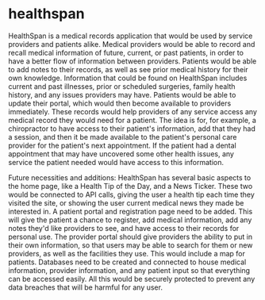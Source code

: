 # healthspan
HealthSpan is a medical records application that would be used by service providers and patients alike. Medical providers would be able to record and recall medical information of future, current, or past patients, in order to have a better flow of information between providers. Patients would be able to add notes to their records, as well as see prior medical history for their own knowledge.
Information that could be found on HealthSpan includes current and past illnesses, prior or scheduled surgeries, family health history, and any issues providers may have. Patients would be able to update their portal, which would then become available to providers immediately.
These records would help providers of any service access any medical record they would need for a patient. The idea is for, for example, a chiropractor to have access to their patient's information, add that they had a session, and then it be made available to the patient's personal care provider for the patient's next appointment. If the patient had a dental appointment that may have uncovered some other health issues, any service the patient needed would have access to this information.

Future necessities and additions:
HealthSpan has several basic aspects to the home page, like a Health Tip of the Day, and a News Ticker. These two would be connected to API calls, giving the user a health tip each time they visited the site, or showing the user current medical news they made be interested in.
A patient portal and registration page need to be added. This will give the patient a chance to register, add medical information, add any notes they'd like providers to see, and have access to their records for personal use.
The provider portal should give providers the ability to put in their own information, so that users may be able to search for them or new providers, as well as the facilities they use. This would include a map for patients.
Databases need to be created and connected to house medical information, provider information, and any patient input so that everything can be accessed easily. All this would be securely protected to prevent any data breaches that will be harmful for any user.